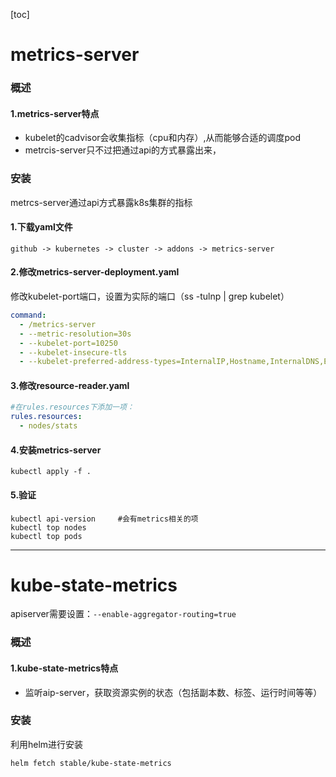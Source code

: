 [toc]
# metrics-server
### 概述
#### 1.metrics-server特点
* kubelet的cadvisor会收集指标（cpu和内存）,从而能够合适的调度pod
* metrcis-server只不过把通过api的方式暴露出来，
### 安装
metrcs-server通过api方式暴露k8s集群的指标
#### 1.下载yaml文件
```shell
github -> kubernetes -> cluster -> addons -> metrics-server
```

#### 2.修改metrics-server-deployment.yaml
修改kubelet-port端口，设置为实际的端口（ss -tulnp | grep kubelet）
```yaml
command:
  - /metrics-server
  - --metric-resolution=30s
  - --kubelet-port=10250
  - --kubelet-insecure-tls
  - --kubelet-preferred-address-types=InternalIP,Hostname,InternalDNS,ExternalDNS,ExternalIP
```

#### 3.修改resource-reader.yaml
```yaml
#在rules.resources下添加一项：
rules.resources:
  - nodes/stats
```

#### 4.安装metrics-server
```shell
kubectl apply -f .
```

#### 5.验证
```shell
kubectl api-version     #会有metrics相关的项
kubectl top nodes
kubectl top pods
```
***
# kube-state-metrics
apiserver需要设置：`--enable-aggregator-routing=true`
### 概述
#### 1.kube-state-metrics特点
* 监听aip-server，获取资源实例的状态（包括副本数、标签、运行时间等等）
### 安装
利用helm进行安装
```shell
helm fetch stable/kube-state-metrics
```
